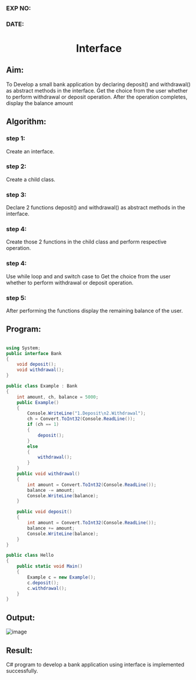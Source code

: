 ### EXP NO:
### DATE:

# <p align="center"> Interface</p>

## Aim:
To Develop a small bank application by declaring deposit() and withdrawal() as abstract methods in the interface.  Get the choice from the user whether to perform withdrawal or deposit operation. After the operation completes, display the balance amount

## Algorithm:
### step 1: 
Create an interface.

### step 2:
Create a child class.

### step 3:
Declare 2 functions deposit() and withdrawal() as abstract methods in the interface.

### step 4:
Create those 2 functions in the child class and perform respective operation.

### step 4:
Use while loop and and switch case to Get the choice from the user whether to perform withdrawal or deposit operation.

### step 5:
After performing the functions display the remaining balance of the user.

## Program:
```c#

using System;
public interface Bank
{
    void deposit();
    void withdrawal();
}

public class Example : Bank
{
    int amount, ch, balance = 5000;
    public Example()
    {
        Console.WriteLine("1.Deposit\n2.Withdrawal");
        ch = Convert.ToInt32(Console.ReadLine());
        if (ch == 1)
        {
            deposit();
        }
        else
        {
            withdrawal();
        }
    }
    public void withdrawal()
    {
        int amount = Convert.ToInt32(Console.ReadLine());
        balance -= amount;
        Console.WriteLine(balance);
    }

    public void deposit()
    {
        int amount = Convert.ToInt32(Console.ReadLine());
        balance += amount;
        Console.WriteLine(balance);
    }
}

public class Hello
{
    public static void Main()
    {
        Example c = new Example();
        c.deposit();
        c.withdrawal();
    }
}
```

## Output:
![image](https://user-images.githubusercontent.com/75235402/172893530-ce300baa-8828-4a4c-b050-a9e7398cd5b4.png)


## Result:
C# program to develop a bank application using interface is implemented successfully.
